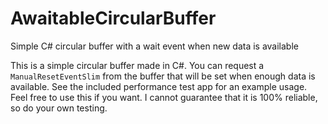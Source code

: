 # AwaitableCircularBuffer
Simple C# circular buffer with a wait event when new data is available

This is a simple circular buffer made in C#. You can request a `ManualResetEventSlim` from the buffer that will be set when enough data is available. 
See the included performance test app for an example usage.
Feel free to use this if you want. I cannot guarantee that it is 100% reliable, so do your own testing.
